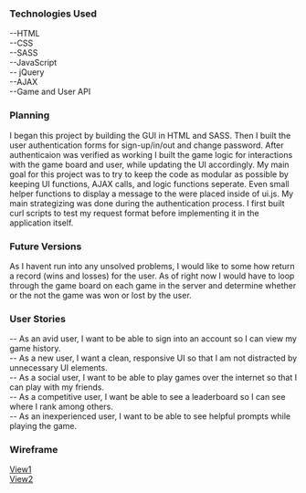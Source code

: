 <h3>Technologies Used</h3>

  --HTML<br />
  --CSS<br />
  --SASS<br />
  --JavaScript<br />
  -- jQuery<br />
  --AJAX<br />
  --Game and User API<br />

<h3>Planning</h3>

I began this project by building the GUI in HTML and SASS. Then I built the user authentication forms for sign-up/in/out and change password. After authenticaion was verified as working I built the game logic for interactions with the game board and user, while updating the UI accordingly. My main goal for this project was to try to keep the code as modular as possible by keeping UI functions, AJAX calls, and logic functions seperate. Even small helper functions to display a message to the were placed inside of ui.js. My main strategizing was done during the authentication process. I first built curl scripts to test my request format before implementing it in the application itself.


<h3>Future Versions</h3>

As I havent run into any unsolved problems, I would like to some how return a record (wins and losses) for the user. As of right now I would have to loop through the game board on each game in the server and determine whether or the not the game was won or lost by the user.


<h3>User Stories</h3>

-- As an avid user, I want to be able to sign into an account so I can view my game history.<br />
-- As a new user, I want a clean, responsive UI so that I am not distracted by unnecessary UI elements.<br />
-- As a social user, I want to be able to play games over the internet so that I can play with my friends.<br />
-- As a competitive user, I want be able to see a leaderboard so I can see where I rank among others.<br />
-- As an inexperienced user, I want to be able to see helpful prompts while playing the game.<br />


<h3>Wireframe</h3>

[View1](https://i.imgur.com/066JWiZ.jpg?1)<br />
[View2](https://i.imgur.com/GhvgP6l.jpg?1)
